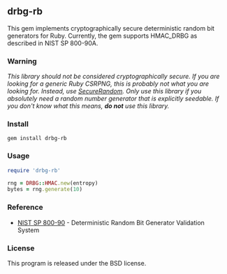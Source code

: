 ## drbg-rb

This gem implements cryptographically secure deterministic random bit generators for Ruby. Currently, the gem supports HMAC_DRBG as described in NIST SP 800-90A.

### Warning

_This library should not be considered cryptographically secure. If you are looking for a generic Ruby CSRPNG, this is probably not what you are looking for. Instead, use [SecureRandom](http://www.ruby-doc.org/stdlib-1.9.3/libdoc/securerandom/rdoc/SecureRandom.html). Only use this library if you absolutely need a random number generator that is explicitly seedable. If you don't know what this means, **do not** use this library._

### Install

    gem install drbg-rb

### Usage

```ruby
require 'drbg-rb'

rng = DRBG::HMAC.new(entropy)
bytes = rng.generate(10)
```

### Reference

- [NIST SP 800-90](http://csrc.nist.gov/groups/STM/cavp/documents/drbg/DRBGVS.pdf) - Deterministic Random Bit Generator Validation System

### License

This program is released under the BSD license.
